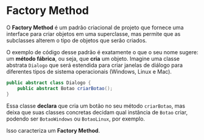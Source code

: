 # Factory Method

O **Factory Method** é um padrão criacional de projeto que fornece uma interface para criar objetos em uma superclasse, mas permite que as subclasses alterem o tipo de objetos que serão criados.

O exemplo de código desse padrão é exatamente o que o seu nome sugere: um **método fábrica**, ou seja, que **cria** um objeto. Imagine uma classe abstrata `Dialogo` que será estendida para criar janelas de diálogo para diferentes tipos de sistema operacionais \(Windows, Linux e Mac\).

```java
public abstract class Dialogo {
    public abstract Botao criarBotao();
}
```

Essa classe **declara** que cria um botão no seu método `criarBotao`, mas deixa que suas classes concretas decidam qual instância de `Botao` criar, podendo ser `BotaoWindows` ou `BotaoLinux`, por exemplo.

Isso caracteriza um **Factory Method**.

